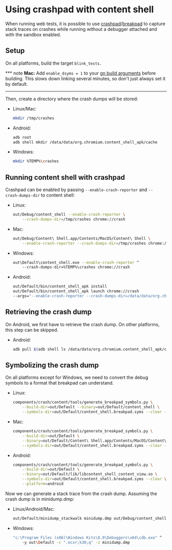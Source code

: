 # Using crashpad with content shell

When running web tests, it is possible to use
[crashpad](../third_party/crashpad/)/[breakpad](../../third_party/breakpad/) to
capture stack traces on crashes while running without a debugger attached and
with the sandbox enabled.

## Setup

On all platforms, build the target `blink_tests`.

*** note
**Mac:** Add `enable_dsyms = 1` to your [gn build
arguments](https://gn.googlesource.com/gn/+/main/docs/quick_start.md) before
building. This slows down linking several minutes, so don't just always set it
by default.
***

Then, create a directory where the crash dumps will be stored:

* Linux/Mac:
  ```bash
  mkdir /tmp/crashes
  ```
* Android:
  ```bash
  adb root
  adb shell mkdir /data/data/org.chromium.content_shell_apk/cache
  ```
* Windows:
  ```bash
  mkdir %TEMP%\crashes
  ```

## Running content shell with crashpad

Crashpad can be enabled by passing `--enable-crash-reporter` and
`--crash-dumps-dir` to content shell:

* Linux:
  ```bash
  out/Debug/content_shell --enable-crash-reporter \
      --crash-dumps-dir=/tmp/crashes chrome://crash
  ```
* Mac:
  ```bash
  out/Debug/Content\ Shell.app/Contents/MacOS/Content\ Shell \
      --enable-crash-reporter --crash-dumps-dir=/tmp/crashes chrome://crash
  ```
* Windows:
  ```bash
  out\Default\content_shell.exe --enable-crash-reporter ^
      --crash-dumps-dir=%TEMP%\crashes chrome://crash
  ```
* Android:
  ```bash
  out/Default/bin/content_shell_apk install
  out/Default/bin/content_shell_apk launch chrome://crash
  --args="--enable-crash-reporter --crash-dumps-dir=/data/data/org.chromium.content_shell_apk/cache"
  ```

## Retrieving the crash dump

On Android, we first have to retrieve the crash dump. On other platforms, this
step can be skipped.

* Android:
  ```bash
  adb pull $(adb shell ls /data/data/org.chromium.content_shell_apk/cache/pending/*.dmp) /tmp/chromium-renderer-minidump.dmp
  ```

## Symbolizing the crash dump

On all platforms except for Windows, we need to convert the debug symbols to a
format that breakpad can understand.

* Linux:
  ```bash
  components/crash/content/tools/generate_breakpad_symbols.py \
      --build-dir=out/Default --binary=out/Default/content_shell \
      --symbols-dir=out/Default/content_shell.breakpad.syms --clear --jobs=16
  ```
* Mac:
  ```bash
  components/crash/content/tools/generate_breakpad_symbols.py \
      --build-dir=out/Default \
      --binary=out/Default/Content\ Shell.app/Contents/MacOS/Content\ Shell \
      --symbols-dir=out/Default/content_shell.breakpad.syms --clear --jobs=16
  ```
* Android:
  ```bash
  components/crash/content/tools/generate_breakpad_symbols.py \
      --build-dir=out/Default \
      --binary=out/Default/lib/libcontent_shell_content_view.so \
      --symbols-dir=out/Default/content_shell.breakpad.syms --clear \
      --platform=android
  ```

Now we can generate a stack trace from the crash dump. Assuming the crash dump
is in minidump.dmp:

* Linux/Android/Mac:
  ```bash
  out/Default/minidump_stackwalk minidump.dmp out/Debug/content_shell.breakpad.syms
  ```
* Windows:
  ```bash
  "c:\Program Files (x86)\Windows Kits\8.0\Debuggers\x64\cdb.exe" ^
      -y out\Default -c ".ecxr;k30;q" -z minidump.dmp
  ```
